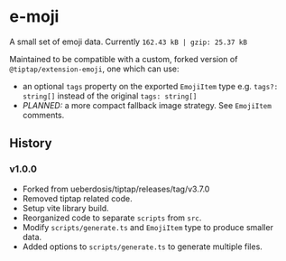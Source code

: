 # e-moji

A small set of emoji data. Currently `162.43 kB | gzip: 25.37 kB`

Maintained to be compatible with a custom, forked version of
`@tiptap/extension-emoji`, one which can use:

- an optional `tags` property on the exported `EmojiItem` type e.g.
  `tags?: string[]` instead of the original `tags: string[]`
- _PLANNED:_ a more compact fallback image strategy. See `EmojiItem` comments.

## History

### v1.0.0

- Forked from ueberdosis/tiptap/releases/tag/v3.7.0
- Removed tiptap related code.
- Setup vite library build.
- Reorganized code to separate `scripts` from `src`.
- Modify `scripts/generate.ts` and `EmojiItem` type to produce smaller data.
- Added options to `scripts/generate.ts` to generate multiple files.
